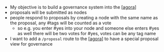 - My objective is to build a governance system into the [[agora]]
- proposals will be submitted as nodes
- people respond to proposals by creating a node with the same name as the proposal, any #tags will be counted as a vote
	- so e.g. you enter #yes into your node and someone else enters #yes as well there will be two votes for #yes, votes can be any tag name
- I want to add a `/proposal` route to the [[agora]] to have a special proposal view for governance

[//begin]: # "Autogenerated link references for markdown compatibility"
[agora]: agora.md "agora"
[agora]: agora.md "agora"
[//end]: # "Autogenerated link references"

